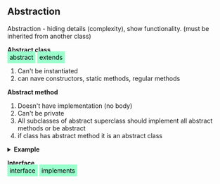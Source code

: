 ## Abstraction

Abstraction - hiding details (complexity), show functionality. (must be inherited from another class)

<b>Abstract class</b> <br>
<span style="background-color:#99ffcc; color:black; padding: 5px">abstract</span>
<span style="background-color:#99ffcc; color:black; padding: 5px">extends</span>
1) Can't be instantiated 
2) can nave constructors, static methods, regular methods

<b>Abstract method</b>
1) Doesn't have implementation (no body)
2) Can't be private
3) All subclasses of abstract superclass should implement all abstract methods or be abstract
4) if class has abstract method it is an abstract class
<details>
  <summary> <b> Example </b> </summary><br>

```
// Abstract class
abstract class Animal {
  // Abstract method (does not have a body)
  public abstract void animalSound();
  // Regular method
  public void sleep() {
    System.out.println("Zzz");
  }
}

// Subclass (inherit from Animal)
class Pig extends Animal {
  public void animalSound() {
    // The body of animalSound() is provided here
    System.out.println("The pig says: wee wee");
  }
}
```
</details>

<b>Interface</b><br>
<span style="background-color:#99ffcc; color:black; padding: 5px">interface</span>
<span style="background-color:#99ffcc; color:black; padding: 5px">implements</span>